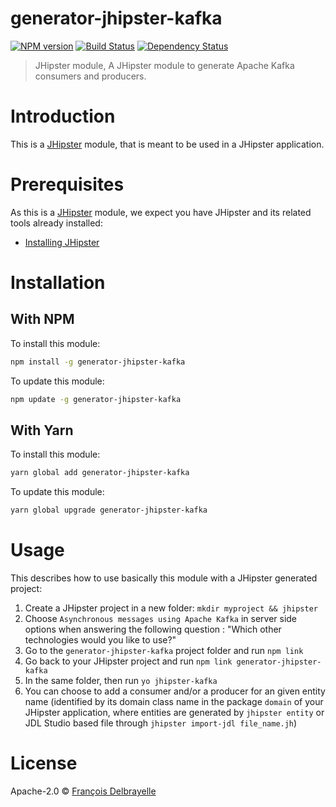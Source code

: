 # generator-jhipster-kafka

[![NPM version][npm-image]][npm-url] [![Build Status][github-actions-image]][github-actions-url] [![Dependency Status][daviddm-image]][daviddm-url]

> JHipster module, A JHipster module to generate Apache Kafka consumers and producers.

# Introduction

This is a [JHipster](https://www.jhipster.tech/) module, that is meant to be used in a JHipster application.

# Prerequisites

As this is a [JHipster](https://www.jhipster.tech/) module, we expect you have JHipster and its related tools already installed:

- [Installing JHipster](https://www.jhipster.tech/installation/)

# Installation

## With NPM

To install this module:

```bash
npm install -g generator-jhipster-kafka
```

To update this module:

```bash
npm update -g generator-jhipster-kafka
```

## With Yarn

To install this module:

```bash
yarn global add generator-jhipster-kafka
```

To update this module:

```bash
yarn global upgrade generator-jhipster-kafka
```

# Usage

This describes how to use basically this module with a JHipster generated project:

1. Create a JHipster project in a new folder: `mkdir myproject && jhipster`
2. Choose `Asynchronous messages using Apache Kafka` in server side options when answering the following question : "Which other technologies would you like to use?"
3. Go to the `generator-jhipster-kafka` project folder and run `npm link`
4. Go back to your JHipster project and run `npm link generator-jhipster-kafka`
5. In the same folder, then run `yo jhipster-kafka`
6. You can choose to add a consumer and/or a producer for an given entity name (identified by its domain class name in the package `domain` of your JHipster application, where entities are generated by `jhipster entity` or JDL Studio based file through `jhipster import-jdl file_name.jh`)

# License

Apache-2.0 © [François Delbrayelle](https://fdelbrayelle.github.io/)

[npm-image]: https://img.shields.io/npm/v/generator-jhipster-kafka.svg
[npm-url]: https://npmjs.org/package/generator-jhipster-kafka
[github-actions-image]: https://github.com/fdelbrayelle/generator-jhipster-kafka/workflows/Build/badge.svg
[github-actions-url]: https://github.com/fdelbrayelle/generator-jhipster-kafka/actions
[daviddm-image]: https://david-dm.org/fdelbrayelle/generator-jhipster-kafka.svg?theme=shields.io
[daviddm-url]: https://david-dm.org/fdelbrayelle/generator-jhipster-kafka

